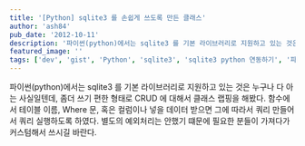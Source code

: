 ```yaml
---
title: '[Python] sqlite3 를 손쉽게 쓰도록 만든 클래스'
author: 'ash84'
pub_date: '2012-10-11'
description: '파이썬(python)에서는 sqlite3 를 기본 라이브러리로 지원하고 있는 것은 누구나 다 아는 사실일텐데, 좀더 쓰기 편한 형태로 CRUD 에 대해서 클래스 랩핑을 해봤다. 함수에서 테이블 이름, Where 문, 혹은 컬럼이나 넣을 데이터 받으면 그에 따라서 쿼리 만들어서 쿼리 실행하도록 하였다. 별도의 예외처리는 안했기 떄문에 필요한 분들이 가져다가 커스텀해서 쓰시길 바란다.'
featured_image: ''
tags: ['dev', 'gist', 'Python', 'sqlite3', 'sqlite3 python 연동하기', '파이썬']
---
```


파이썬(python)에서는 sqlite3 를 기본 라이브러리로 지원하고 있는 것은 누구나 다 아는 사실일텐데, 좀더 쓰기 편한 형태로 CRUD 에 대해서 클래스 랩핑을 해봤다. 함수에서 테이블 이름, Where 문, 혹은 컬럼이나 넣을 데이터 받으면 그에 따라서 쿼리 만들어서 쿼리 실행하도록 하였다. 별도의 예외처리는 안했기 떄문에 필요한 분들이 가져다가 커스텀해서 쓰시길 바란다.  

<script src="https://gist.github.com/3864502.js"></script>




